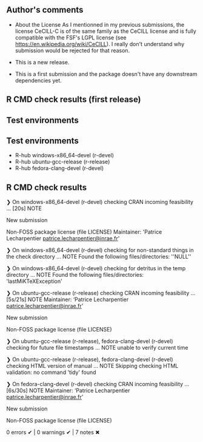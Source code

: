 ## Author's comments

* About the License
As I mentionned in my previous submissions, the license CeCILL-C is of the same family as the CeCILL license and is fully compatible with the FSF's LGPL license (see https://en.wikipedia.org/wiki/CeCILL).
I really don't understand why submission would be rejected for that reason.

* This is a new release.

* This is a first submission and the package doesn't have any downstream dependencies yet.



## R CMD check results (first release)

## Test environments
## Test environments
- R-hub windows-x86_64-devel (r-devel)
- R-hub ubuntu-gcc-release (r-release)
- R-hub fedora-clang-devel (r-devel)

## R CMD check results
❯ On windows-x86_64-devel (r-devel)
  checking CRAN incoming feasibility ... [20s] NOTE
  
  New submission
  
  Non-FOSS package license (file LICENSE)
  Maintainer: 'Patrice Lecharpentier <patrice.lecharpentier@inrae.fr>'

❯ On windows-x86_64-devel (r-devel)
  checking for non-standard things in the check directory ... NOTE
  Found the following files/directories:
    ''NULL''

❯ On windows-x86_64-devel (r-devel)
  checking for detritus in the temp directory ... NOTE
  Found the following files/directories:
    'lastMiKTeXException'

❯ On ubuntu-gcc-release (r-release)
  checking CRAN incoming feasibility ... [5s/21s] NOTE
  Maintainer: ‘Patrice Lecharpentier <patrice.lecharpentier@inrae.fr>’
  
  New submission
  
  Non-FOSS package license (file LICENSE)

❯ On ubuntu-gcc-release (r-release), fedora-clang-devel (r-devel)
  checking for future file timestamps ... NOTE
  unable to verify current time

❯ On ubuntu-gcc-release (r-release), fedora-clang-devel (r-devel)
  checking HTML version of manual ... NOTE
  Skipping checking HTML validation: no command 'tidy' found

❯ On fedora-clang-devel (r-devel)
  checking CRAN incoming feasibility ... [6s/30s] NOTE
  Maintainer: ‘Patrice Lecharpentier <patrice.lecharpentier@inrae.fr>’
  
  New submission
  
  Non-FOSS package license (file LICENSE)

0 errors ✔ | 0 warnings ✔ | 7 notes ✖






